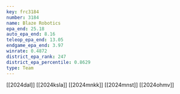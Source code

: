 ```yaml
---
key: frc3184
number: 3184
name: Blaze Robotics
epa_end: 25.18
auto_epa_end: 8.16
teleop_epa_end: 13.05
endgame_epa_end: 3.97
winrate: 0.4872
district_epa_rank: 247
district_epa_percentile: 0.8629
type: Team
---
```

[[2024dal]]
[[2024ksla]]
[[2024mnkk]]
[[2024mnst]]
[[2024ohmv]]
